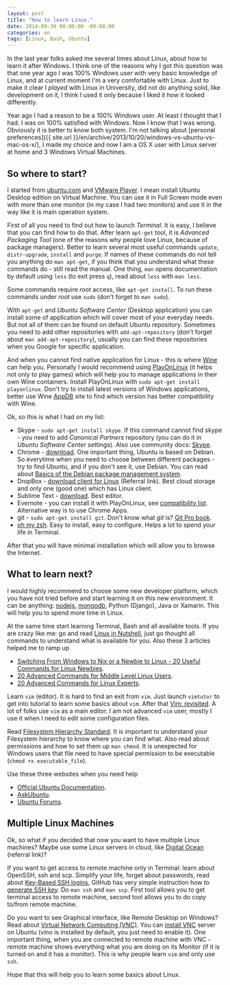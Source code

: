 ```yaml
---
layout: post
title: "How to learn Linux."
date: 2014-09-30 00:00:00 -00:08:00
categories: en
tags: [Linux, Bash, Ubuntu]
---
```


In the last year folks asked me several times about Linux, about how to learn it after Windows. I think one of the reasons why I got this question was that one year ago I was 100% Windows user with very basic knowledge of Linux, and at current moment I'm a very comfortable with Linux. Just to make it clear I *played* with Linux in University, did not do anything solid, like development on it, I think I used it only because I liked it how it looked differently. 

Year ago I had a reason to be a 100% Windows user. At least I thought that I had. I was on 100% satisfied with Windows. Now I know that I was wrong. Obviously it is better to know both system. I'm not talking about [personal preferences]({{ site.url }}/en/archive/2013/10/20/windows-vs-ubuntu-vs-mac-os-x/), I made my choice and now I am a OS X user with Linux server at home and 3 Windows Virtual Machines. 

## So where to start?

I started from [ubuntu.com](http://www.ubuntu.com) and [VMware Player](https://www.vmware.com). I mean install Ubuntu Desktop edition on Virtual Machine. You can use it in Full Screen mode even with more than one monitor (in my case I had two monitors) and use it in the way like it is main operation system. 

First of all you need to find out how to launch *Terminal*. It is easy, I believe that you can find how to do that. After learn `apt-get` tool, it is *Advanced Packaging Tool* (one of the reasons why people love Linux, because of package managers). Better to learn several most useful commands `update`, `distr-upgrade`, `install` and `purge`. If names of these commands do not tell you anything do `man apt-get`, if you think that you understand what these commands do - still read the manual. One thing, `man` opens documentation by default using `less` (to exit press `q`), read about `less` with `man less`.

Some commands require *root* access, like `apt-get install`. To run these commands under *root* use `sudo` (don't forget to `man sudo`).

With `apt-get` and *Ubuntu Software Center* (Desktop application) you can install some of application which will cover most of your everyday needs. But not all of them can be found on default Ubuntu repository. Sometimes you need to add other repositories with `add-apt-repository` (don't forget about `man add-apt-repository`), usually you can find these repositories when you Google for specific application.

And when you cannot find native application for Linux - this is where [Wine](https://www.winehq.org) can help you. Personally I would recommend using [PlayOnLinux](https://www.playonlinux.com/en/) (it helps not only to play games) which will help you to manage applications in their own Wine containers. Install PlayOnLinux with `sudo apt-get install playonlinux`. Don't try to install latest versions of Windows applications, better use Wine [AppDB](https://appdb.winehq.org) site to find which version has better compatibility with Wine. 

Ok, so this is what I had on my list:

* Skype - `sudo apt-get install skype`. If this command cannot find skype - you need to add *Canonical Partners* repository (you can do it in *Ubuntu Software Center* settings). Also use community docs: [Skype](https://help.ubuntu.com/community/Skype).
* Chrome - [download](https://www.google.com/chrome/browser/?platform=linux). One important thing, Ubuntu is based on Debian. So everytime when you need to choose between different packages - try to find Ubuntu, and if you don't see it, use Debian. You can read about [Basics of the Debian package management system](https://www.debian.org/doc/manuals/debian-faq/ch-pkg_basics.en.html).
* DropBox - [download client for Linux](https://db.tt/pxFmAN6O) (Referral link). Best cloud storage and only one (good one) which has Linux client.
* Sublime Text - [download](http://www.sublimetext.com/3). Best editor.
* Evernote - you can install it with PlayOnLinux, see [compatibility list](https://appdb.winehq.org/objectManager.php?sClass=application&iId=2566). Alternative way is to use Chrome Apps. 
* git - `sudo apt-get install git`. Don't know what *git* is? [Git Pro book](http://git-scm.com/book).
* [oh my zsh](http://ohmyz.sh). Easy to install, easy to configure. Helps a lot to spend your life in Terminal.

After that you will have minimal installation which will allow you to browse the Internet.

## What to learn next?

I would highly recommend to choose some new developer platform, which you have not tried before and start learning it on this new environment. It can be anything: [nodejs](http://nodejs.org), [mongodb](http://www.mongodb.com), Python (Django), Java or Xamarin. This will help you to spend more time in Linux. 

At the same time start learning Terminal, Bash and all available tools. If you are crazy like me: go and read [Linux in Nutshell](http://shop.oreilly.com/product/9780596154493.do), just go thought all commands to understand what is available for you. Also these 3 articles helped me to ramp up

* [Switching From Windows to Nix or a Newbie to Linux - 20 Useful Commands for Linux Newbies](http://www.tecmint.com/useful-linux-commands-for-newbies/).
* [20 Advanced Commands for Middle Level Linux Users](http://www.tecmint.com/20-advanced-commands-for-middle-level-linux-users/).
* [20 Advanced Commands for Linux Experts](http://www.tecmint.com/20-advanced-commands-for-linux-experts/).

Learn `vim` (editor). It is hard to find an exit from `vim`. Just launch `vimtutor` to get into tutorial to learn some basics about `vim`. After that [Vim: revisited](http://mislav.uniqpath.com/2011/12/vim-revisited/). A lot of folks use `vim` as a main editor. I am not advanced `vim` user, mostly I use it when I need to edit some configuration files.

Read [Filesystem Hierarchy Standard](http://www.samba.org/~cyeoh/pub/fhs-2.3.html). It is important to understand your Filesystem hierarchy to know where you can find what. Also read about permissions and how to set them up `man chmod`. It is unexpected for Windows users that file need to have special permission to be executable (`chmod +x executable_file`).

Use these three websites when you need help

* [Official Ubuntu Documentation](https://help.ubuntu.com).
* [AskUbuntu](http://askubuntu.com).
* [Ubuntu Forums](http://ubuntuforums.org).

## Multiple Linux Machines

Ok, so what if you decided that now you want to have multiple Linux machines? Maybe use some Linux servers in cloud, like [Digital Ocean](https://www.digitalocean.com/?refcode=2bf7395aa5fd) (referral link)?

If you want to get access to remote machine only in Terminal: learn about OpenSSH, ssh and scp. Simplify your life, forget about passwords, read about [Key-Based SSH logins](https://help.ubuntu.com/community/SSH/OpenSSH/Keys), GitHub has very simple instruction how to [generate SSH key](https://help.github.com/articles/generating-ssh-keys). Do `man ssh` and `man scp`. First tool allows you to get terminal access to remote machine, second tool allows you to do copy to/from remote machine.

Do you want to see Graphical interface, like Remote Desktop on Windows? Read about [Virtual Network Computing (VNC)](http://en.wikipedia.org/wiki/Virtual_Network_Computing). You can [install VNC](https://help.ubuntu.com/community/VNC/Servers) server on Ubuntu (*vino* is installed by default, you just need to enable it). One important thing, when you are connected to remote machine with VNC - remote machine shows everything what you are doing on its Monitor (if it is turned on and it has a monitor). This is why people learn `vim` and only use `ssh`.

Hope that this will help you to learn some basics about Linux.